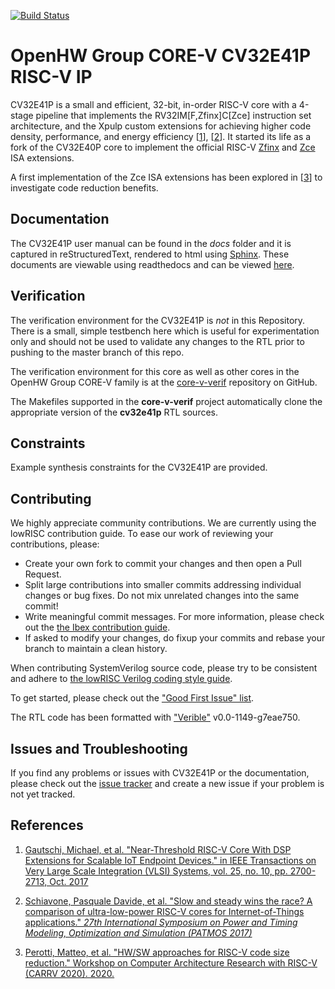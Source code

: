 [![Build Status](https://travis-ci.com/pulp-platform/riscv.svg?branch=master)](https://travis-ci.com/pulp-platform/riscv)

# OpenHW Group CORE-V CV32E41P RISC-V IP

CV32E41P is a small and efficient, 32-bit, in-order RISC-V core with a 4-stage pipeline that implements
the RV32IM\[F,Zfinx\]C\[Zce\] instruction set architecture, and the Xpulp custom extensions for achieving
higher code density, performance, and energy efficiency \[[1](https://doi.org/10.1109/TVLSI.2017.2654506)\], \[[2](https://doi.org/10.1109/PATMOS.2017.8106976)\].
It started its life as a fork of the CV32E40P core to implement the official RISC-V [Zfinx](https://github.com/riscv/riscv-zfinx/blob/main/zfinx-spec-20210511-0.41.pdf) and [Zce](https://github.com/riscv/riscv-code-size-reduction/blob/master/ISA%20proposals/Huawei/Zce_spec.adoc) ISA extensions.

A first implementation of the Zce ISA extensions has been explored in \[[3](https://www.research-collection.ethz.ch/bitstream/handle/20.500.11850/461404/1/CARRV2020_paper_12_Perotti.pdf)\] to investigate code reduction benefits.

## Documentation

The CV32E41P user manual can be found in the _docs_ folder and it is
captured in reStructuredText, rendered to html using [Sphinx](https://docs.readthedocs.io/en/stable/intro/getting-started-with-sphinx.html).
These documents are viewable using readthedocs and can be viewed [here](https://docs.openhwgroup.org/projects/openhw-group-cv32e41p/).

## Verification
The verification environment for the CV32E41P is _not_ in this Repository.  There is a small, simple testbench here which is
useful for experimentation only and should not be used to validate any changes to the RTL prior to pushing to the master
branch of this repo.

The verification environment for this core as well as other cores in the OpenHW Group CORE-V family is at the
[core-v-verif](https://github.com/openhwgroup/core-v-verif) repository on GitHub.

The Makefiles supported in the **core-v-verif** project automatically clone the appropriate version of the **cv32e41p**  RTL sources.

## Constraints
Example synthesis constraints for the CV32E41P are provided.

## Contributing

We highly appreciate community contributions. We are currently using the lowRISC contribution guide.
To ease our work of reviewing your contributions,
please:

* Create your own fork to commit your changes and then open a Pull Request.
* Split large contributions into smaller commits addressing individual changes or bug fixes. Do not
  mix unrelated changes into the same commit!
* Write meaningful commit messages. For more information, please check out the [the Ibex contribution
  guide](https://github.com/lowrisc/ibex/blob/master/CONTRIBUTING.md).
* If asked to modify your changes, do fixup your commits and rebase your branch to maintain a
  clean history.

When contributing SystemVerilog source code, please try to be consistent and adhere to [the lowRISC Verilog
coding style guide](https://github.com/lowRISC/style-guides/blob/master/VerilogCodingStyle.md).

To get started, please check out the ["Good First Issue"
 list](https://github.com/openhwgroup/cv32e40p/issues?q=is%3Aissue+is%3Aopen+-label%3Astatus%3Aresolved+label%3A%22good+first+issue%22).

The RTL code has been formatted with ["Verible"](https://github.com/google/verible) v0.0-1149-g7eae750.

## Issues and Troubleshooting

If you find any problems or issues with CV32E41P or the documentation, please check out the [issue
 tracker](https://github.com/openhwgroup/cv32e40p/issues) and create a new issue if your problem is
not yet tracked.

## References

1. [Gautschi, Michael, et al. "Near-Threshold RISC-V Core With DSP Extensions for Scalable IoT Endpoint Devices."
 in IEEE Transactions on Very Large Scale Integration (VLSI) Systems, vol. 25, no. 10, pp. 2700-2713, Oct. 2017](https://doi.org/10.1109/TVLSI.2017.2654506)

2. [Schiavone, Pasquale Davide, et al. "Slow and steady wins the race? A comparison of
 ultra-low-power RISC-V cores for Internet-of-Things applications."
 _27th International Symposium on Power and Timing Modeling, Optimization and Simulation
 (PATMOS 2017)_](https://doi.org/10.1109/PATMOS.2017.8106976)
 
3. [Perotti, Matteo, et al. "HW/SW approaches for RISC-V code size reduction."
 Workshop on Computer Architecture Research with RISC-V (CARRV 2020). 2020.](https://www.research-collection.ethz.ch/bitstream/handle/20.500.11850/461404/1/CARRV2020_paper_12_Perotti.pdf)
 
  
